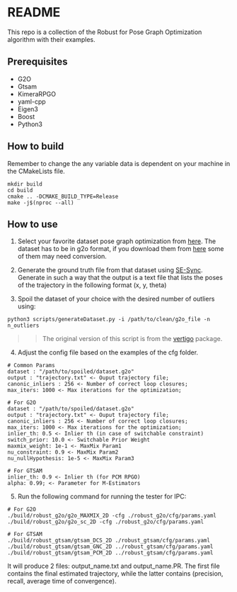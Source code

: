 # README #

This repo is a collection of the Robust for Pose Graph Optimization algorithm with their examples.

## Prerequisites

- G2O
- Gtsam
- KimeraRPGO
- yaml-cpp
- Eigen3
- Boost
- Python3

## How to build

Remember to change the any variable data is dependent on your machine in the CMakeLists file.

```
mkdir build
cd build
cmake .. -DCMAKE_BUILD_TYPE=Release
make -j$(nproc --all)
```

## How to use

1. Select your favorite dataset pose graph optimization from [here](https://drive.google.com/drive/folders/1bMYu5dSELykgortOJl90zLbYxSAJXZP1?usp=sharing). The dataset has to be in g2o format, if you download them from [here](https://lucacarlone.mit.edu/datasets/) some of them may need conversion.

2. Generate the ground truth file from that dataset using [SE-Sync](https://github.com/david-m-rosen/SE-Sync). Generate in such a way that the output is a text file that lists the poses of the trajectory in the following format (x, y, theta)

3. Spoil the dataset of your choice with the desired number of outliers using:
```
python3 scripts/generateDataset.py -i /path/to/clean/g2o_file -n n_outliers 
```
> > The original version of this script is from the [vertigo](https://github.com/OpenSLAM-org/openslam_vertigo/blob/master/datasets/generateDataset.py) package.

4. Adjust the config file based on the examples of the cfg folder.

```
# Common Params
dataset : "/path/to/spoiled/dataset.g2o"
output : "trajectory.txt" <- Ouput trajectory file;
canonic_inliers : 256 <- Number of correct loop closures;
max_iters: 1000 <- Max iterations for the optimization;

# For G2O
dataset : "/path/to/spoiled/dataset.g2o"
output : "trajectory.txt" <- Ouput trajectory file;
canonic_inliers : 256 <- Number of correct loop closures;
max_iters: 1000 <- Max iterations for the optimization;
inlier_th: 0.5 <- Inlier th (in case of switchable constraint)
switch_prior: 10.0 <- Switchable Prior Weight
maxmix_weight: 1e-1 <- MaxMix Param1
nu_constraint: 0.9 <- MaxMix Param2
nu_nullHypothesis: 1e-5 <- MaxMix Param3

# For GTSAM
inlier_th: 0.9 <- Inlier th (for PCM RPGO)
alpha: 0.99; <- Parameter for M-Estimators

```
5. Run the following command for running the tester for IPC:
```
# For G2O
./build/robust_g2o/g2o_MAXMIX_2D -cfg ./robust_g2o/cfg/params.yaml
./build/robust_g2o/g2o_sc_2D -cfg ./robust_g2o/cfg/params.yaml

# For GTSAM
./build/robust_gtsam/gtsam_DCS_2D ./robust_gtsam/cfg/params.yaml
./build/robust_gtsam/gtsam_GNC_2D ../robust_gtsam/cfg/params.yaml
./build/robust_gtsam/gtsam_PCM_2D ../robust_gtsam/cfg/params.yaml
```
It will produce 2 files: output_name.txt and output_name.PR.
The first file contains the final estimated trajectory, while the latter
contains (precision, recall, average time of convergence).